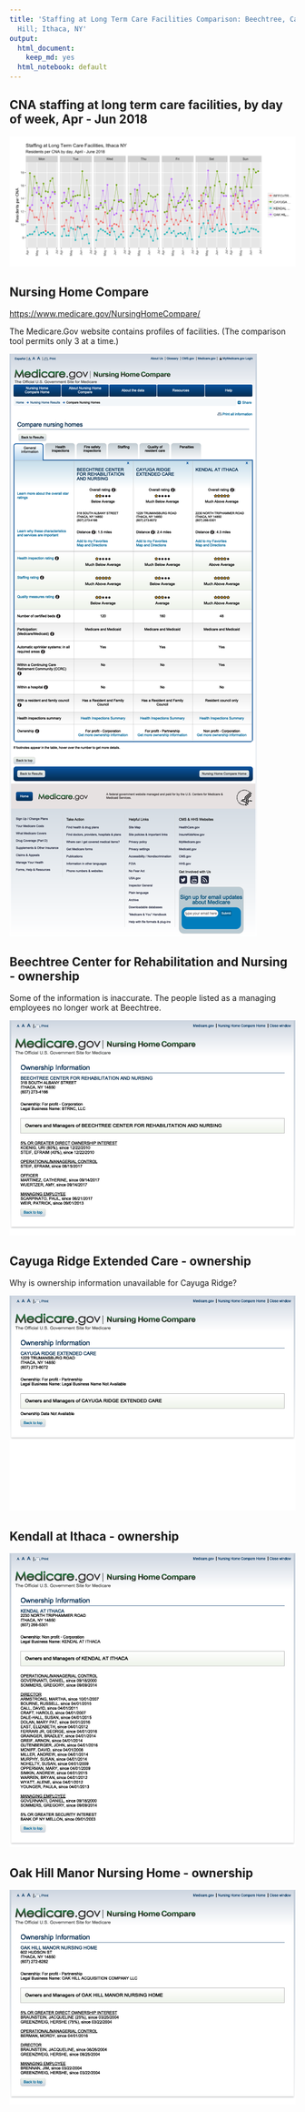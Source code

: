 ```yaml
---
title: 'Staffing at Long Term Care Facilities Comparison: Beechtree, Cayuga Ridge, Kendall, Oak
  Hill; Ithaca, NY'
output:
  html_document: 
    keep_md: yes
  html_notebook: default
---
```











## CNA staffing at long term care facilities, by day of week, Apr - Jun 2018


![](compare_seta_eda1_files/figure-html/unnamed-chunk-1-1.png)<!-- -->




## Nursing Home Compare

https://www.medicare.gov/NursingHomeCompare/


The Medicare.Gov website contains profiles of facilities. (The comparison tool permits only 3 at a time.)


![](compare_seta_eda1_files/figure-html/unnamed-chunk-3-1.png)<!-- -->


## Beechtree Center for Rehabilitation and Nursing - ownership

Some of the information is inaccurate. The people listed as a managing employees no longer work at Beechtree.  

![](compare_seta_eda1_files/figure-html/unnamed-chunk-4-1.png)<!-- -->


## Cayuga Ridge Extended Care - ownership

Why is ownership information unavailable for Cayuga Ridge?

![](compare_seta_eda1_files/figure-html/unnamed-chunk-5-1.png)<!-- -->

## Kendall at Ithaca - ownership

![](compare_seta_eda1_files/figure-html/unnamed-chunk-6-1.png)<!-- -->


## Oak Hill Manor Nursing Home - ownership

![](compare_seta_eda1_files/figure-html/unnamed-chunk-7-1.png)<!-- -->




